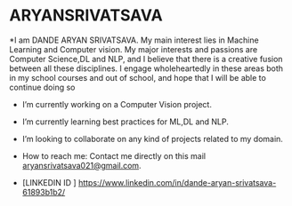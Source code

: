 # ARYANSRIVATSAVA

*I am DANDE ARYAN SRIVATSAVA. My main interest lies in Machine Learning and Computer vision. My major interests and passions are Computer Science,DL and NLP, and I believe that there is a creative fusion between all these disciplines. I engage wholeheartedly in these areas both in my school courses and out of school, and hope that I will be able to continue doing so

* I’m currently working on a Computer Vision project.

* I’m currently learning best practices for ML,DL and NLP.

* I’m looking to collaborate on any kind of projects related to my domain.

*  How to reach me: Contact me directly on this mail aryansrivatsava021@gmail.com.

* [LINKEDIN ID ] https://www.linkedin.com/in/dande-aryan-srivatsava-61893b1b2/

